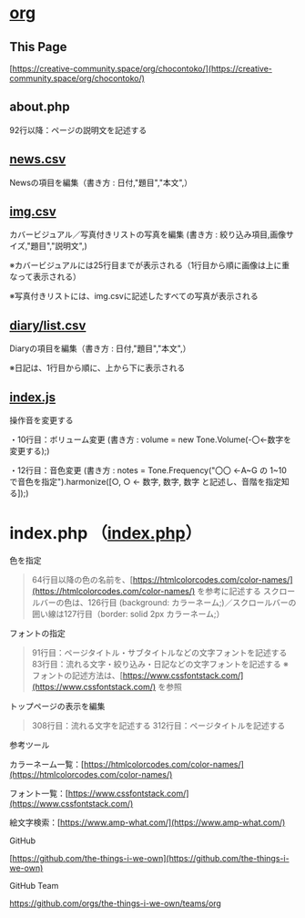 # [org](https://creative-community.space/org/)
## This Page
[https://creative-community.space/org/chocontoko/](https://creative-community.space/org/chocontoko/)


## about.php
92行以降：ページの説明文を記述する
## [news.csv](https://github.com/chocontoko/Workshop/blob/main/news.csv)
Newsの項目を編集（書き方 : 日付,"題目","本文",）


## [img.csv](https://github.com/chocontoko/Workshop/blob/main/img.csv)

カバービジュアル／写真付きリストの写真を編集 (書き方 : 絞り込み項目,画像サイズ,"題目","説明文",)

※カバービジュアルには25行目までが表示される（1行目から順に画像は上に重なって表示される）

※写真付きリストには、img.csvに記述したすべての写真が表示される


## [diary/list.csv](https://github.com/chocontoko/Workshop/blob/main/diary/list.csv)

Diaryの項目を編集（書き方 : 日付,"題目","本文",）

※日記は、1行目から順に、上から下に表示される


## [index.js](https://github.com/chocontoko/Workshop/blob/main/index.js)

操作音を変更する

・10行目：ボリューム変更 (書き方 : volume = new Tone.Volume(-〇←数字を変更する);)

・12行目：音色変更 (書き方 : notes = Tone.Frequency("〇〇 ←A~G の 1~10 で音色を指定").harmonize([○, ○ ← 数字, 数字, 数字 と記述し、音階を指定知る]);)





# index.php （[index.php](https://github.com/chocontoko/Workshop/blob/main/index.php)）

色を指定
> 64行目以降の色の名前を、[https://htmlcolorcodes.com/color-names/](https://htmlcolorcodes.com/color-names/) を参考に記述する
> スクロールバーの色は、126行目 (background: カラーネーム;)／スクロールバーの囲い線は127行目（border: solid 2px カラーネーム;）

フォントの指定
> 91行目：ページタイトル・サブタイトルなどの文字フォントを記述する
> 83行目：流れる文字・絞り込み・日記などの文字フォントを記述する
> ※ フォントの記述方法は、[https://www.cssfontstack.com/](https://www.cssfontstack.com/) を参照

トップページの表示を編集
> 308行目：流れる文字を記述する
> 312行目：ページタイトルを記述する



参考ツール

カラーネーム一覧：[https://htmlcolorcodes.com/color-names/](https://htmlcolorcodes.com/color-names/)

フォント一覧：[https://www.cssfontstack.com/](https://www.cssfontstack.com/)

絵文字検索：[https://www.amp-what.com/](https://www.amp-what.com/)



GitHub

[https://github.com/the-things-i-we-own](https://github.com/the-things-i-we-own)


GitHub Team

https://github.com/orgs/the-things-i-we-own/teams/org
